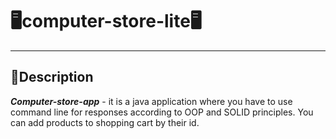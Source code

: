 # 🖥computer-store-lite🖥
___
## 📄Description
___Computer-store-app___ - it is a java application where you have to use command line for responses according to OOP and SOLID principles. You can add products to shopping cart by their id.